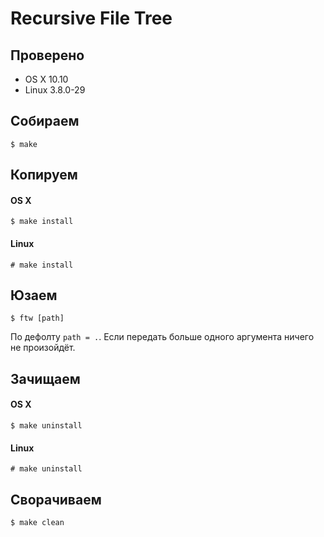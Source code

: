# Recursive File Tree
## Проверено
- OS X 10.10
- Linux 3.8.0-29

## Собираем
```
$ make
```

## Копируем
#### OS X
```
$ make install
```
#### Linux
```
# make install
```

## Юзаем
```
$ ftw [path]
```
По дефолту `path = .`. Если передать больше одного аргумента ничего не произойдёт.

## Зачищаем
#### OS X
```
$ make uninstall
```
#### Linux
```
# make uninstall
```

## Сворачиваем
```
$ make clean
```